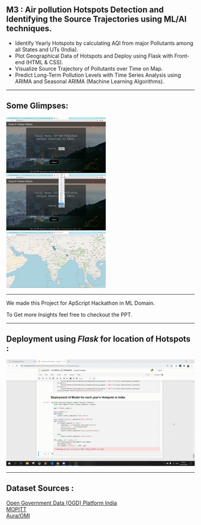 ## M3 : Air pollution Hotspots Detection and Identifying the Source Trajectories using ML/AI techniques.
<ul>
<li>
	Identify Yearly Hotspots by calculating AQI from major Pollutants among all States and UTs (India).</li>
<li>Plot Geographical Data of Hotspots and Deploy using Flask with Front-end (HTML & CSS).
<li>
	Visualize Source Trajectory of Pollutants over Time on Map.</li>
	<li>Predict Long-Term Pollution Levels with Time Series Analysis using ARIMA and Seasonal ARIMA (Machine Learning Algorithms).</li>
</li>
</ul>
<hr>
<h2>Some Glimpses:</h2> 

<img src = "README_Resources/webpage.png" width= "266" > <span> <img src = "README_Resources/yearselect.png" width= "266" > <span> <img src = "README_Resources/hotspotsmap.png" width= "266" >
<hr>
<p>We made this Project for ApScript Hackathon in ML Domain.</p>

<p>To Get more Insights feel free to checkout the PPT.</p>
<hr>
 <h2> Deployment using <em>Flask</em> for location of Hotspots :</h2>
<img src="README_Resources/modelgif.gif" width="600">
<hr>
<h2> Dataset Sources : </h2>
<a href='https://data.gov.in/catalog/historical-daily-ambient-air-quality-data?filters%5Bfield_catalog_reference%5D=1140581&format=json&offset=0&limit=6&sort%5Bcreated%5D=desc'> Open Government Data (OGD) Platform India</a>
<br>
<a href='https://eosweb.larc.nasa.gov/project/mopitt/mopitt_table'>MOPITT</a>
<br>
<a href='https://giovanni.gsfc.nasa.gov/giovanni/#service=TmAvMp&starttime=&endtime=&dataKeyword=Ozone'>Aura/OMI</a>
